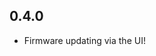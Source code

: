 <!-- https://developers.home-assistant.io/docs/add-ons/presentation#keeping-a-changelog -->

## 0.4.0

- Firmware updating via the UI!

